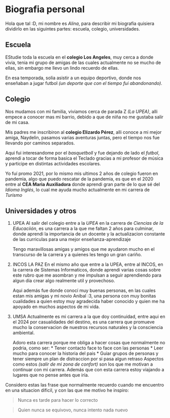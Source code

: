 # Biografia personal

Hola que tal :D, mi nombre es *Alina*, para describir mi biografia quisiera dividirlo en las siguintes partes: escuela, colegio, universidades.

## Escuela
EStudie toda la escuela en el **colegio Los Angeles**, muy cerca a donde vivia, tenia mi grupo de amigas de las cuales actualmente no se mucho de ellas, sin embargo me llevo un lindo recuerdo de ellas.

En esa temporada, solia asistir a un equipo deportivo, donde nos enseñaban a jugar futbol *(un deporte que con el tiempo fui abandonando)*.

## Colegio
Nos mudamos con mi familia, viviamos cerca de parada Z *(La UPEA)*, alli empece a conocer mas mi barrio, debido a que de niña no me gustaba salir de mi casa.

Mis padres me inscribiron al **colegio Elizardo Pérez**, alli conoce a mi mejor amiga, Naydelin, pasamos varias aventuras juntas, pero el tiempo nos fue llevando por caminos separados.

Aqui fui interesandome por el *basquetboll* y fue dejando de lado el *futbol*, aprendi a tocar de forma basica el Teclado gracias a mi profesor de música y participe en distintas actividades escolares. 

Yo fuí promo 2021, por lo mismo mis ultimos 2 años de colegio fueron en pandemia, algo que puedo rescatar de la pandemia, es que en el 2020 entre al **CEA Maria Auxiliadora** donde aprendi gran parte de lo que sé del *Idioma Inglés*, lo cual me ayuda mucho actualmente en mi carrera de *Turismo*

## Universidades y otros

1. UPEA
    Al salir del colegio entre a la *UPEA* en la carrera de *Ciencias de la Educaciión*, es una carrera a la que me faltan 2 años para culminar, donde aprendi la importancia de un docente y la actualizacion constante de las curriculas para una mejor enseñanza-aprendizaje

    Tengo maravillosas amigas y amigos que me ayudaron mucho en el transcurso de la carrera y a quienes les tengo un gran cariño.

2. INCOS LA PAZ
    En el mismo año que entre a la UPEA, entre al INCOS, en la carrera de Sistemas Informaticos, donde aprendi varias cosas sobre este rubro que me asombran y me impulsan a seguir aprendiendo para algun dia crear algo realmente util y provechoso.

    Aqui además fue donde conocí muy buenas personas, en las cuales estan mis amigas y mi novio Anibal :3, una persona con muy bonitas cualidades a quien estoy muy agradecida haber conocido y quien me ha apoyado en muchos aspectos de mi vida.

3. UMSA
    Actualmente es mi carrera a la que doy continuidad, entre aqui en el 2024 por casualidades del destino, es una carrera que promueve mucho la conservacion de nuestros recursos naturales y la consciencia ambiental. 

    Adoro esta carrera porque me obliga a hacer cosas que normalmente no podria, como ser:
        * Tener contacto face to face con las personas
        * Leer mucho para conocer la historia del pais
        * Guiar grupos de personas y tener siempre un plan de distraccion por si pasa algun retraso
    Aspectos como estos *(salir de mi zona de confort)* son los que me motivan a continuar con mi carrera. Además que con esta carrera estoy viajando a lugares que no pense antes que iría.

Considero estas las frase que normalmente recuerdo cuando me encuentro en una situacion dificil, y con las que me motivo he inspiro:

> Nunca es tarde para hacer lo correcto

> Quien nunca se equivovo, nunca intento nada nuevo